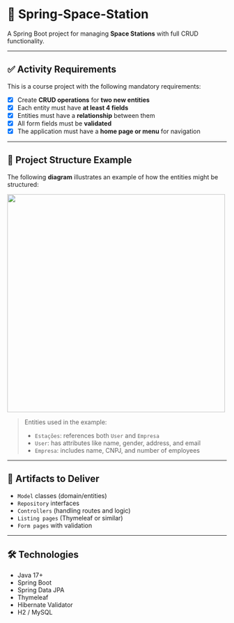 # 🚀 Spring-Space-Station

A Spring Boot project for managing **Space Stations** with full CRUD functionality.

---

## ✅ Activity Requirements

This is a course project with the following mandatory requirements:

- [x] Create **CRUD operations** for **two new entities**  
- [x] Each entity must have **at least 4 fields**  
- [x] Entities must have a **relationship** between them  
- [x] All form fields must be **validated**  
- [x] The application must have a **home page or menu** for navigation

---

## 📐 Project Structure Example

The following **diagram** illustrates an example of how the entities might be structured:

<img src="https://github.com/user-attachments/assets/2d700cba-265e-4059-90b2-89d098736ce0" width="500" height="500"/>

> Entities used in the example:
> - `Estações`: references both `User` and `Empresa`
> - `User`: has attributes like name, gender, address, and email
> - `Empresa`: includes name, CNPJ, and number of employees

---

## 🧱 Artifacts to Deliver

- `Model` classes (domain/entities)
- `Repository` interfaces
- `Controllers` (handling routes and logic)
- `Listing pages` (Thymeleaf or similar)
- `Form pages` with validation

---

## 🛠 Technologies

- Java 17+  
- Spring Boot  
- Spring Data JPA  
- Thymeleaf  
- Hibernate Validator  
- H2 / MySQL
